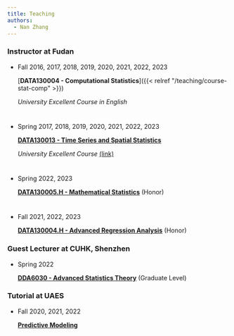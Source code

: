 ```yaml
---
title: Teaching
authors:
  - Nan Zhang
---
```


### Instructor at Fudan


- Fall 2016, 2017, 2018, 2019, 2020, 2021, 2022, 2023

    [**DATA130004 - Computational Statistics**]({{< relref "/teaching/course-stat-comp" >}})

    *University Excellent Course in English* 

# 

- Spring 2017, 2018, 2019, 2020, 2021, 2022, 2023

    [**DATA130013 - Time Series and Spatial Statistics**]()

    *University Excellent Course* [(link)](http://fdjpkc.fudan.edu.cn/201927/)

#

- Spring 2022, 2023

    [**DATA130005.H - Mathematical Statistics**]() (Honor)

#

- Fall 2021, 2022, 2023

    [**DATA130004.H - Advanced Regression Analysis**]() (Honor)


### Guest Lecturer at CUHK, Shenzhen

- Spring 2022

    [**DDA6030 - Advanced Statistics Theory**]() (Graduate Level)


### Tutorial at UAES

- Fall 2020, 2021, 2022

    [**Predictive Modeling**]()
